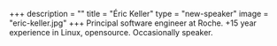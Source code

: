 +++
description = ""
title = "Éric Keller"
type = "new-speaker"
image = "eric-keller.jpg"
+++
Principal software engineer at Roche.
+15 year experience in Linux, opensource.
Occasionally speaker.